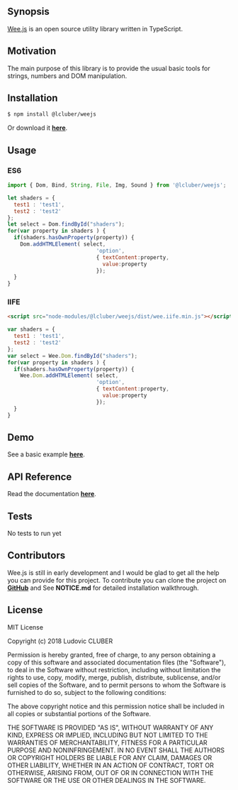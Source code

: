 ## Synopsis

[Wee.js](http://weejs.lcluber.com) is an open source utility library written in TypeScript.

## Motivation

The main purpose of this library is to provide the usual basic tools for strings, numbers and DOM manipulation.

## Installation

```bash
$ npm install @lcluber/weejs
```
Or download it **[here](http://weejs.lcluber.com/#download)**.

## Usage

### ES6

```javascript
import { Dom, Bind, String, File, Img, Sound } from '@lcluber/weejs';

let shaders = {
  test1 : 'test1',
  test2 : 'test2'
};
let select = Dom.findById("shaders");
for(var property in shaders ) {
  if(shaders.hasOwnProperty(property)) {
    Dom.addHTMLElement( select,
                            'option',
                            { textContent:property,
                              value:property
                            });
  }
}

```

### IIFE

```html
<script src="node-modules/@lcluber/weejs/dist/wee.iife.min.js"></script>
```

```javascript
var shaders = {
  test1 : 'test1',
  test2 : 'test2'
};
var select = Wee.Dom.findById("shaders");
for(var property in shaders ) {
  if(shaders.hasOwnProperty(property)) {
    Wee.Dom.addHTMLElement( select,
                            'option',
                            { textContent:property,
                              value:property
                            });
  }
}
```

## Demo

See a basic example **[here](http://weejs.lcluber.com/#example)**.

## API Reference

Read the documentation **[here](http://weejs.lcluber.com/doc/)**.

## Tests

No tests to run yet

## Contributors

Wee.js is still in early development and I would be glad to get all the help you can provide for this project.
To contribute you can clone the project on **[GitHub](https://github.com/LCluber/Wee.js)** and See **NOTICE.md** for detailed installation walkthrough.

## License

MIT License

Copyright (c) 2018 Ludovic CLUBER

Permission is hereby granted, free of charge, to any person obtaining a copy
of this software and associated documentation files (the "Software"), to deal
in the Software without restriction, including without limitation the rights
to use, copy, modify, merge, publish, distribute, sublicense, and/or sell
copies of the Software, and to permit persons to whom the Software is
furnished to do so, subject to the following conditions:

The above copyright notice and this permission notice shall be included in all
copies or substantial portions of the Software.

THE SOFTWARE IS PROVIDED "AS IS", WITHOUT WARRANTY OF ANY KIND, EXPRESS OR
IMPLIED, INCLUDING BUT NOT LIMITED TO THE WARRANTIES OF MERCHANTABILITY,
FITNESS FOR A PARTICULAR PURPOSE AND NONINFRINGEMENT. IN NO EVENT SHALL THE
AUTHORS OR COPYRIGHT HOLDERS BE LIABLE FOR ANY CLAIM, DAMAGES OR OTHER
LIABILITY, WHETHER IN AN ACTION OF CONTRACT, TORT OR OTHERWISE, ARISING FROM,
OUT OF OR IN CONNECTION WITH THE SOFTWARE OR THE USE OR OTHER DEALINGS IN THE
SOFTWARE.
